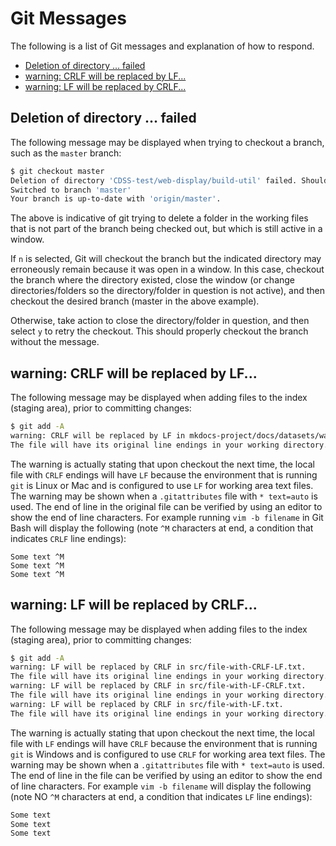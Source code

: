 # Git Messages ##

The following is a list of Git messages and explanation of how to respond.

* [Deletion of directory ... failed](#deletion-of-directory-failed)
* [warning:  CRLF will be replaced by LF...](#warning-crlf-will-be-replaced-by-lf)
* [warning:  LF will be replaced by CRLF...](#warning-lf-will-be-replaced-by-crlf)

## Deletion of directory ... failed ##

The following message may be displayed when trying to checkout a branch, such as the `master` branch:

```sh
$ git checkout master
Deletion of directory 'CDSS-test/web-display/build-util' failed. Should I try again? (y/n) n
Switched to branch 'master'
Your branch is up-to-date with 'origin/master'.
```

The above is indicative of git trying to delete a folder in the working files that is not part of
the branch being checked out, but which is still active in a window.

If `n` is selected, Git will checkout the branch but the indicated directory may erroneously remain because it
was open in a window.  In this case, checkout the branch where the directory existed,
close the window (or change directories/folders so the directory/folder in question is not active),
and then checkout the desired branch (master in the above example).

Otherwise, take action to close the directory/folder in question, and then select `y` to retry the checkout.
This should properly checkout the branch without the message.

## warning:  CRLF will be replaced by LF... ##

The following message may be displayed when adding files to the index (staging area), prior to committing changes:

```sh
$ git add -A
warning: CRLF will be replaced by LF in mkdocs-project/docs/datasets/water-rights-assets/example-sql.TSTool.
The file will have its original line endings in your working directory.

```

The warning is actually stating that upon checkout the next time, the local file with `CRLF` endings will have `LF`
because the environment that is running `git` is Linux or Mac and is configured to use `LF` for working area text files.
The warning may be shown when a `.gitattributes` file with `* text=auto` is used.
The end of line in the original file can be verified by using an editor to show the end of line characters.
For example running `vim -b filename` in Git Bash will display the following (note `^M` characters at end,
a condition that indicates `CRLF` line endings):

```text
Some text ^M
Some text ^M
Some text ^M
```

## warning:  LF will be replaced by CRLF... ##

The following message may be displayed when adding files to the index (staging area), prior to committing changes:

```sh
$ git add -A
warning: LF will be replaced by CRLF in src/file-with-CRLF-LF.txt.
The file will have its original line endings in your working directory.
warning: LF will be replaced by CRLF in src/file-with-LF-CRLF.txt.
The file will have its original line endings in your working directory.
warning: LF will be replaced by CRLF in src/file-with-LF.txt.
The file will have its original line endings in your working directory.
```

The warning is actually stating that upon checkout the next time, the local file with `LF` endings will have `CRLF`
because the environment that is running `git` is Windows and is configured to use `CRLF` for working area text files.
The warning may be shown when a `.gitattributes` file with `* text=auto` is used.
The end of line in the file can be verified by using an editor to show the end of line characters.
For example `vim -b filename` will display the following (note NO `^M` characters at end,
a condition that indicates `LF` line endings):

```txt
Some text
Some text
Some text
```
